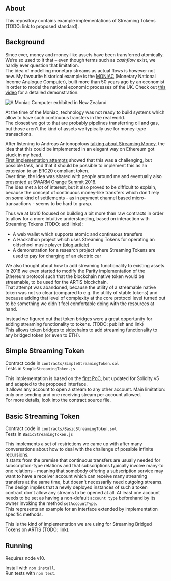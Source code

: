 ## About

This repository contains example implementations of Streaming Tokens (TODO: link to proposed standard).  

## Background

Since ever, money and money-like assets have been transferred atomically. We’re so used to it that – even though terms such as _cashflow_ exist, we hardly ever question that limitation.  
The idea of modelling monetary streams as actual flows is however not new. My favourite historical example is the [MONIAC](https://en.wikipedia.org/wiki/MONIAC) (Monetary National Income Analogue Computer), built more than 50 years ago by an economist in order to model the national economic processes of the UK. Check out [this video](https://www.sms.cam.ac.uk/media/1094078) for a detailed demonstration.

![A Moniac Computer exhibited in New Zealand](https://www.rnz.co.nz/assets/news/31461/eight_col_T7620-rbnz-WEB.jpg?1421270318)

At the time of the Moniac, technology was not ready to build systems which allow to have such continuous transfers in the real world.  
The closest we got to that are probably pipelines transferring oil and gas, but those aren't the kind of assets we typically use for money-type transactions. 

After listening to Andreas Antonopolous [talking about Streaming Money](https://www.youtube.com/watch?v=l235ydAx5oQ), the idea that this could be implemented in an elegant way on Ethereum got stuck in my head.  
[First implementation attempts](https://github.com/lab10-coop/streem-poc) showed that this was a challenging, but possible task, and that it should be possible to implement this as an extension to an ERC20 compliant token.  
Over time, the idea was shared with people around me and eventually also [presented at SWARM Orange Summit 2018](https://www.youtube.com/watch?v=4C_Djl78dqM).  
The idea met a lot of interest, but it also proved to be difficult to explain, because the concept of continuous money-like transfers which don't rely on _some_ kind of settlements - as in payment channel based micro-transactions - seems to be hard to grasp.  

Thus we at lab10 focused on building a bit more than raw contracts in order to allow for a more intuitive understanding, based on interaction with Streaming Tokens (TODO: add links):
* A web wallet which supports atomic and continuous transfers
* A Hackathon project which uses Streaming Tokens for operating an oldschool music player ([blog article](https://medium.com/lab10-collective/lab10-wins-infineon-blockchain-hackathon-and-streams-music-over-artis-mainnet-5fff84ffd140))
* A demonstration for a research project where Streaming Tokens are used to pay for charging of an electric car

We also thought about how to add streaming functionality to existing assets.  
In 2018 we even started to modify the Parity implementation of the Ethereum protocol such that the blockchain native token would be streamable, to be used for the ARTIS blockchain.  
That attempt was abandoned, because the utility of a streamable native token was not so clear (compared to e.g. the utility of stable tokens) and because adding that level of complexity at the core protocol level turned out to be something we didn't feel comfortable doing with the resources at hand.   

Instead we figured out that token bridges were a great opportunity for adding streaming functionality to tokens. (TODO: publish and link)  
This allows token bridges to sidechains to add streaming functionality to any bridged token (or even to ETH).

## Simple Streaming Token

Contract code in `contracts/SimpleStreamingToken.sol`  
Tests in `SimpleStreamingToken.js`

This implementation is based on the [first PoC](https://github.com/lab10-coop/streem-poc), but updated for Solidity v5 and adapted to the proposed interface.  
It allows any account to open a stream to any other account. Main limitation: only one sending and one receiving stream per account allowed.    
For more details, look into the contract source file. 

## Basic Streaming Token

Contract code in `contracts/BasicStreamingToken.sol`  
Tests in `BasicStreamingToken.js`

This implements a set of restrictions we came up with after many conversations about how to deal with the challenge of possible infinite recursions.  
It starts from the premise that continuous transfers are usually needed for subscription-type relations and that subscriptions typically involve many-to one relations - meaning that somebody offering a subscription service may want to have a receiver account which can receive many streaming transfers at the same time, but doesn't necessarily need outgoing streams.  
The design implies that a newly deployed instances of such a token contract don't allow any streams to be opened at all. At least one account needs to be set as having a non-default `account type` beforehand by its owner invoking the method `setAccountType`.     
This represents an example for an interface extended by implementation specific methods.
  
This is the kind of implementation we are using for Streaming Bridged Tokens on ARTIS (TODO: link).

## Running

Requires node v10.

Install with `npm install`.  
Run tests with `npm test`.
